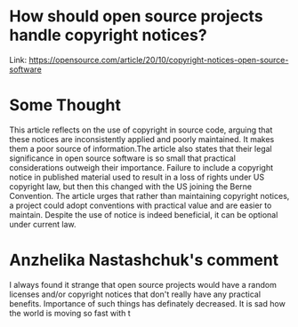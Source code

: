 # How should open source projects handle copyright notices? 
Link: https://opensource.com/article/20/10/copyright-notices-open-source-software
# Some Thought
This article reflects on the use of copyright in source code, arguing that these notices are inconsistently applied and poorly maintained. It makes them a poor source of information.The article also states that their legal significance in open source software is so small that practical considerations outweigh their importance. Failure to include a copyright notice in published material used to result in a loss of rights under US copyright law, but then this changed with the US joining the Berne Convention. The article urges that rather than maintaining copyright notices, a project could adopt conventions with practical value and are easier to maintain. Despite the use of notice is indeed beneficial, it can be optional under current law.
# Anzhelika Nastashchuk's comment
I always found it strange that open source projects would have a random licenses and/or copyright notices that don't really have any practical benefits. Importance of such things has definately decreased. It is sad how the world is moving so fast with t
